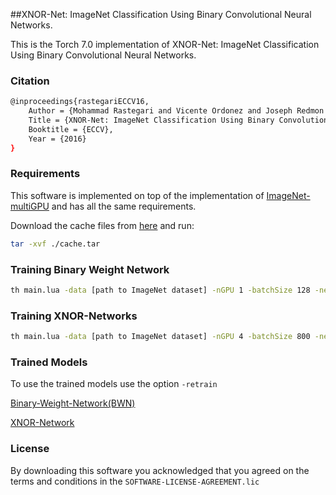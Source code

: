 ##XNOR-Net: ImageNet Classification Using Binary Convolutional Neural Networks.

This is the Torch 7.0 implementation of XNOR-Net: ImageNet Classification Using Binary Convolutional Neural Networks.

### Citation 
```bash
@inproceedings{rastegariECCV16,
    Author = {Mohammad Rastegari and Vicente Ordonez and Joseph Redmon and Ali Farhadi},
    Title = {XNOR-Net: ImageNet Classification Using Binary Convolutional Neural Networks},
    Booktitle = {ECCV},
    Year = {2016}
}
```

### Requirements
This software is implemented on top of the implementation of [ImageNet-multiGPU](https://github.com/soumith/imagenet-multiGPU.torch) and has all the same requirements.

Download the cache files from [here](https://s3-us-west-2.amazonaws.com/ai2-vision/xnornet/cache.tar) and run:
```bash
tar -xvf ./cache.tar
```

### Training Binary Weight Network

```bash
th main.lua -data [path to ImageNet dataset] -nGPU 1 -batchSize 128 -netType alexnet -binaryWeight -dropout 0.1
``` 
### Training XNOR-Networks
```bash
th main.lua -data [path to ImageNet dataset] -nGPU 4 -batchSize 800 -netType alexnetxnor -binaryWeight -optimType adam -epochSize 1500
```
### Trained Models
To use the trained models use the option `-retrain`

[Binary-Weight-Network(BWN)](https://s3-us-west-2.amazonaws.com/ai2-vision/xnornet/alexnet_BWN.t7)

[XNOR-Network](https://s3-us-west-2.amazonaws.com/ai2-vision/xnornet/alexnet_XNOR.t7)

### License
By downloading this software you acknowledged that you agreed on the terms and conditions in the `SOFTWARE-LICENSE-AGREEMENT.lic`
